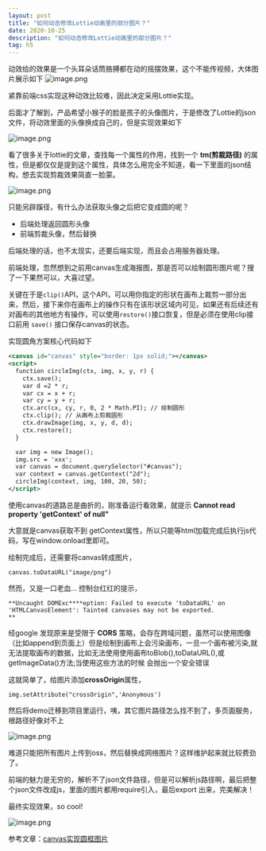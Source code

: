 ```yaml
---
layout: post
title: "如何动态修改Lottie动画里的部分图片？"
date: 2020-10-25
description: "如何动态修改Lottie动画里的部分图片？"
tag: h5
---
```



动效给的效果是一个头耳朵话筒胳膊都在动的摇摆效果，这个不能传视频，大体图片展示如下
![image.png](https://image-static.segmentfault.com/369/789/3697892019-5f953cfb6ae70_fix732)


紧靠前端css实现这种动效比较难，因此决定采用Lottie实现。

后面才了解到，产品希望小猴子的脸是孩子的头像图片，于是修改了Lottie的json文件，将动效里面的头像换成自己的，但是实现效果如下

![image.png](https://image-static.segmentfault.com/331/588/3315886745-5f953d42da175_fix732)


看了很多关于lottie的文章，查找每一个属性的作用，找到一个 **tm(剪裁路径)** 的属性，但是都仅仅是提到这个属性，具体怎么用完全不知道，看一下里面的json结构，想去实现剪裁效果简直一脸蒙。

![image.png](https://image-static.segmentfault.com/260/159/2601590465-5f953da68566b_fix732)


只能另辟蹊径，有什么办法获取头像之后把它变成圆的呢？

*   后端处理返回圆形头像
*   前端剪裁头像，然后替换

后端处理的话，也不太现实，还要后端实现，而且会占用服务器处理。

前端处理，忽然想到之前用canvas生成海报图，那是否可以绘制圆形图片呢？搜了一下果然可以，大喜过望。

关键在于是`clip()`API，这个API，可以用你指定的形状在画布上裁剪一部分出来，然后，接下来你在画布上的操作只有在该形状区域内可见，如果还有后续还有对画布的其他地方有操作，可以使用`restore()`接口恢复，但是必须在使用clip接口前用 `save()` 接口保存canvas的状态。

实现圆角方案核心代码如下

```xml
<canvas id="canvas" style="border: 1px solid;"></canvas>
<script>
  function circleImg(ctx, img, x, y, r) {
    ctx.save();
    var d =2 * r;
    var cx = x + r;
    var cy = y + r;
    ctx.arc(cx, cy, r, 0, 2 * Math.PI); // 绘制圆形
    ctx.clip(); // 从画布上剪裁圆形
    ctx.drawImage(img, x, y, d, d);
    ctx.restore();
  }

  var img = new Image();
  img.src = 'xxx';
  var canvas = document.querySelector("#canvas");
  var context = canvas.getContext("2d");
  circleImg(context, img, 100, 20, 50);
</script>
```

使用canvas的道路总是曲折的，刚准备运行看效果，就提示 **Cannot read property 'getContext' of null"** 

大意就是canvas获取不到 getContext属性，所以只能等html加载完成后执行js代码，写在window.onload里即可。

绘制完成后，还需要将canvas转成图片，

```
canvas.toDataURL("image/png")
```

然而，又是一口老血... 控制台红红的提示，

```
**Uncaught DOMExc****eption: Failed to execute 'toDataURL' on 'HTMLCanvasElement': Tainted canvases may not be exported.
**
```

经google 发现原来是受限于 **CORS** 策略，会存在跨域问题，虽然可以使用图像（比如append到页面上）但是绘制到画布上会污染画布，一旦一个画布被污染,就无法提取画布的数据，比如无法使用使用画布toBlob(),toDataURL(),或getImageData()方法;当使用这些方法的时候 会抛出一个安全错误

这就简单了，给图片添加**crossOrigin**属性，

```
img.setAttribute("crossOrigin",'Anonymous')
```

然后将demo迁移到项目里运行，咦，其它图片路径怎么找不到了，多页面服务，根路径好像对不上

![image.png](https://image-static.segmentfault.com/380/130/380130031-5f953d5224def_fix732)


难道只能把所有图片上传到oss，然后替换成网络图片？这样维护起来就比较费劲了。

前端的魅力是无穷的，解析不了json文件路径，但是可以解析js路径啊，最后把整个json文件改成js，里面的图片都用require引入，最后export 出来，完美解决！

最终实现效果，so cool!

![image.png](https://image-static.segmentfault.com/863/579/863579684-5f953bf858a6d_fix732)

参考文章：[canvas实现圆框图片](https://www.jianshu.com/p/9a6ee2648d6f)
